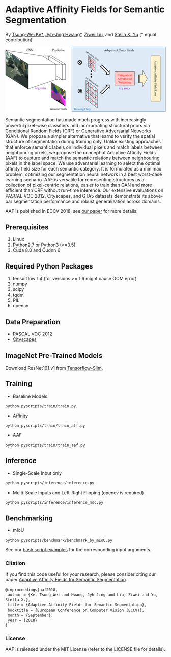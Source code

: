 # Adaptive Affinity Fields for Semantic Segmentation

By [Tsung-Wei Ke*](https://www1.icsi.berkeley.edu/~twke/), [Jyh-Jing Hwang*](https://jyhjinghwang.github.io/), [Ziwei Liu](https://liuziwei7.github.io/), 
and [Stella X. Yu](http://www1.icsi.berkeley.edu/~stellayu/) (* equal contribution)

<img align="center" img src="misc/architecture.png" width="720">

Semantic segmentation has made much progress with increasingly powerful pixel-wise classifiers and incorporating structural 
priors via Conditional Random Fields (CRF) or Generative Adversarial Networks (GAN). We propose a simpler alternative that 
learns to verify the spatial structure of segmentation during training only. Unlike existing approaches that enforce semantic 
labels on individual pixels and match labels between neighbouring pixels, we propose the concept of Adaptive Affinity Fields 
(AAF) to capture and match the semantic relations between neighbouring pixels in the label space. We use adversarial learning 
to select the optimal affinity field size for each semantic category. It is formulated as a minimax problem, optimizing our 
segmentation neural network in a best worst-case learning scenario. AAF is versatile for representing structures as a collection 
of pixel-centric relations, easier to train than GAN and more efficient than CRF without run-time inference. Our extensive evaluations 
on PASCAL VOC 2012, Cityscapes, and GTA5 datasets demonstrate its above-par segmentation performance and robust generalization across 
domains. 

AAF is published in ECCV 2018, see [our paper](https://arxiv.org/abs/1803.10335) for more details.

## Prerequisites

1. Linux
2. Python2.7 or Python3 (>=3.5)
3. Cuda 8.0 and Cudnn 6

## Required Python Packages

1. tensorflow 1.4 (for versions >= 1.6 might cause OOM error)
2. numpy
3. scipy
4. tqdm
5. PIL
6. opencv

## Data Preparation

* [PASCAL VOC 2012](http://host.robots.ox.ac.uk/pascal/VOC/voc2012/)
* [Cityscapes](https://www.cityscapes-dataset.com/)

## ImageNet Pre-Trained Models

Download ResNet101.v1 from [Tensorflow-Slim](https://github.com/tensorflow/models/tree/master/research/slim).

## Training

* Baseline Models:
```
python pyscripts/train/train.py
```

* Affinity
```
python pyscripts/train/train_aff.py
```

* AAF
```
python pyscripts/train/train_aaf.py
```

## Inference

* Single-Scale Input only
```
python pyscripts/inference/inference.py
```

* Multi-Scale Inputs and Left-Right Flipping (opencv is required)
```
python pyscripts/inference/inference_msc.py
```

## Benchmarking

* mIoU
```
python pyscripts/benchmark/benchmark_by_mIoU.py
```

See our [bash script examples](/bashscripts/) for the corresponding input arguments.

### Citation
If you find this code useful for your research, please consider citing our paper [Adaptive Affinity Fields for Semantic Segmentation](https://arxiv.org/abs/1803.10335).

```
@inproceedings{aaf2018,
 author = {Ke, Tsung-Wei and Hwang, Jyh-Jing and Liu, Ziwei and Yu, Stella X.},
 title = {Adaptive Affinity Fields for Semantic Segmentation},
 booktitle = {European Conference on Computer Vision (ECCV)},
 month = {September},
 year = {2018} 
}
```

### License
AAF is released under the MIT License (refer to the LICENSE file for details).
